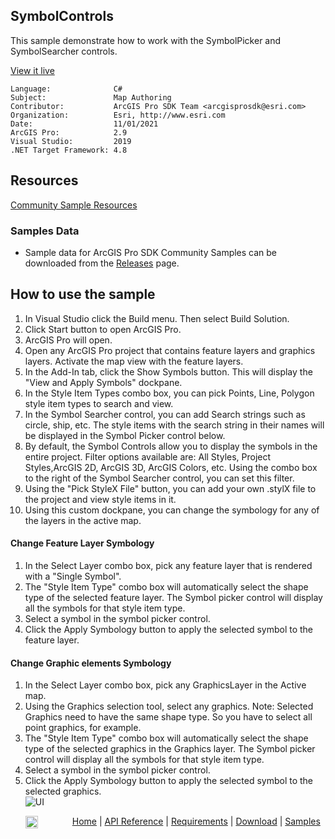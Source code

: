 ## SymbolControls

<!-- TODO: Write a brief abstract explaining this sample -->
This sample demonstrate how to work with the SymbolPicker and SymbolSearcher controls.  
  


<a href="http://pro.arcgis.com/en/pro-app/sdk/" target="_blank">View it live</a>

<!-- TODO: Fill this section below with metadata about this sample-->
```
Language:              C#
Subject:               Map Authoring
Contributor:           ArcGIS Pro SDK Team <arcgisprosdk@esri.com>
Organization:          Esri, http://www.esri.com
Date:                  11/01/2021
ArcGIS Pro:            2.9
Visual Studio:         2019
.NET Target Framework: 4.8
```

## Resources

[Community Sample Resources](https://github.com/Esri/arcgis-pro-sdk-community-samples#resources)

### Samples Data

* Sample data for ArcGIS Pro SDK Community Samples can be downloaded from the [Releases](https://github.com/Esri/arcgis-pro-sdk-community-samples/releases) page.  

## How to use the sample
<!-- TODO: Explain how this sample can be used. To use images in this section, create the image file in your sample project's screenshots folder. Use relative url to link to this image using this syntax: ![My sample Image](FacePage/SampleImage.png) -->
1. In Visual Studio click the Build menu. Then select Build Solution.   
1. Click Start button to open ArcGIS Pro.  
1. ArcGIS Pro will open.   
1. Open any ArcGIS Pro project that contains feature layers and graphics layers. Activate the map view with the feature layers.  
1. In the Add-In tab, click the Show Symbols button. This will display the "View and Apply Symbols" dockpane.  
1. In the Style Item Types combo box, you can pick Points, Line, Polygon style item types to search and view.  
1. In the Symbol Searcher control, you can add Search strings such as circle, ship, etc. The style items with the search string in their names will be displayed in the Symbol Picker control below.  
1. By default, the Symbol Controls allow you to display the symbols in the entire project. Filter options available are: All Styles, Project Styles,ArcGIS 2D, ArcGIS 3D, ArcGIS Colors, etc. Using the combo box to the right of the Symbol Searcher control, you can set this filter.  
1. Using the "Pick StyleX File" button, you can add your own .stylX file to the project and view style items in it.  
1. Using this custom dockpane, you can change the symbology for any of the layers in the active map.  
#### Change Feature Layer Symbology  
  
1. In the Select Layer combo box, pick any feature layer that is rendered with a "Single Symbol".  
1. The "Style Item Type" combo box will automatically select the shape type of the selected feature layer.  The Symbol picker control will display all the symbols for that style item type.  
1. Select a symbol in the symbol picker control.  
1. Click the Apply Symbology button to apply the selected symbol to the feature layer.  
#### Change Graphic elements Symbology  
  
1. In the Select Layer combo box, pick any GraphicsLayer in the Active map.  
1. Using the Graphics selection tool, select any graphics. Note: Selected Graphics need to have the same shape type. So you have to select all point graphics, for example.  
1. The "Style Item Type" combo box will automatically select the shape type of the selected graphics in the Graphics layer.  The Symbol picker control will display all the symbols for that style item type.  
1. Select a symbol in the symbol picker control.  
1. Click the Apply Symbology button to apply the selected symbol to the selected graphics.  
![UI](screenshots/SymbolViewer.png)    
  


<!-- End -->

&nbsp;&nbsp;&nbsp;&nbsp;&nbsp;&nbsp;<img src="https://esri.github.io/arcgis-pro-sdk/images/ArcGISPro.png"  alt="ArcGIS Pro SDK for Microsoft .NET Framework" height = "20" width = "20" align="top"  >
&nbsp;&nbsp;&nbsp;&nbsp;&nbsp;&nbsp;&nbsp;&nbsp;&nbsp;&nbsp;&nbsp;&nbsp;
[Home](https://github.com/Esri/arcgis-pro-sdk/wiki) | <a href="https://pro.arcgis.com/en/pro-app/latest/sdk/api-reference" target="_blank">API Reference</a> | [Requirements](https://github.com/Esri/arcgis-pro-sdk/wiki#requirements) | [Download](https://github.com/Esri/arcgis-pro-sdk/wiki#installing-arcgis-pro-sdk-for-net) | <a href="https://github.com/esri/arcgis-pro-sdk-community-samples" target="_blank">Samples</a>

